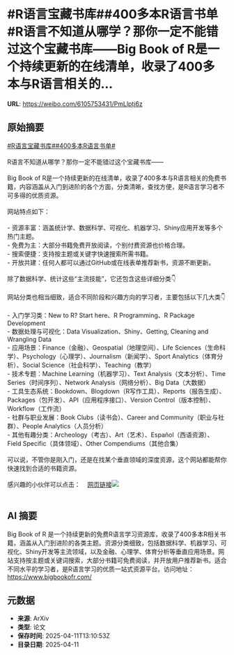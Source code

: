 # #R语言宝藏书库##400多本R语言书单#R语言不知道从哪学？那你一定不能错过这个宝藏书库——Big Book of R是一个持续更新的在线清单，收录了400多本与R语言相关的...

**URL**: https://weibo.com/6105753431/PmLlptj6z

## 原始摘要

<a href="https://m.weibo.cn/search?containerid=231522type%3D1%26t%3D10%26q%3D%23R%E8%AF%AD%E8%A8%80%E5%AE%9D%E8%97%8F%E4%B9%A6%E5%BA%93%23&amp;extparam=%23R%E8%AF%AD%E8%A8%80%E5%AE%9D%E8%97%8F%E4%B9%A6%E5%BA%93%23" data-hide=""><span class="surl-text">#R语言宝藏书库#</span></a><a href="https://m.weibo.cn/search?containerid=231522type%3D1%26t%3D10%26q%3D%23400%E5%A4%9A%E6%9C%ACR%E8%AF%AD%E8%A8%80%E4%B9%A6%E5%8D%95%23&amp;extparam=%23400%E5%A4%9A%E6%9C%ACR%E8%AF%AD%E8%A8%80%E4%B9%A6%E5%8D%95%23" data-hide=""><span class="surl-text">#400多本R语言书单#</span></a><br><br>R语言不知道从哪学？那你一定不能错过这个宝藏书库——<br><br>Big Book of R是一个持续更新的在线清单，收录了400多本与R语言相关的免费书籍，内容涵盖从入门到进阶的各个方面，分类清晰，查找方便，是R语言学习者不可多得的优质资源。<br><br>网站特点如下：<br><br>- 资源丰富：涵盖统计学、数据科学、可视化、机器学习、Shiny应用开发等多个热门主题。<br>- 免费为主：大部分书籍免费开放阅读，个别付费资源也价格合理。<br>- 搜索便捷：支持按主题或关键字快速搜索所需书籍。<br>- 开放共建：任何人都可以通过GitHub或在线表单推荐新书，资源不断更新。<br><br>除了数据科学、统计这些“主流技能”，它还包含这些详细分类👇<br><br>网站分类也相当细致，适合不同阶段和兴趣方向的学习者，主要包括以下几大类👇<br><br>- 入门学习类：New to R? Start here、R Programming、R Package Development<br>- 数据处理与可视化：Data Visualization、Shiny、Getting, Cleaning and Wrangling Data<br>- 应用场景：Finance（金融）、Geospatial（地理空间）、Life Sciences（生命科学）、Psychology（心理学）、Journalism（新闻学）、Sport Analytics（体育分析）、Social Science（社会科学）、Teaching（教学）<br>- 技术专题：Machine Learning（机器学习）、Text Analysis（文本分析）、Time Series（时间序列）、Network Analysis（网络分析）、Big Data（大数据）<br>- 工具生态系统：Bookdown、Blogdown（R写作工具）、Reports（报告生成）、Packages（包开发）、API（应用程序接口）、Version Control（版本控制）、Workflow（工作流）<br>- 社群与职业发展：Book Clubs（读书会）、Career and Community（职业与社群）、People Analytics（人员分析）<br>- 其他有趣分类：Archeology（考古）、Art（艺术）、Español（西语资源）、Field Specific（具体领域）、Other Compendiums（其他合集）<br><br>可以说，不管你是刚入门，还是在找某个垂直领域的深度资源，这个网站都能帮你快速找到合适的书籍资源。<br><br>感兴趣的小伙伴可以点击：<a href="https://weibo.cn/sinaurl?u=https%3A%2F%2Fwww.bigbookofr.com%2F" data-hide=""><span class="url-icon"><img style="width: 1rem;height: 1rem" src="https://h5.sinaimg.cn/upload/2015/09/25/3/timeline_card_small_web_default.png" referrerpolicy="no-referrer"></span><span class="surl-text">网页链接</span></a><img style="" src="https://tvax3.sinaimg.cn/large/006Fd7o3gy1i0cusfq5vtj30zk0tpaoy.jpg" referrerpolicy="no-referrer"><br><br>

## AI 摘要

Big Book of R 是一个持续更新的免费R语言学习资源库，收录了400多本R相关书籍，涵盖从入门到进阶的各类主题。资源分类细致，包括数据科学、机器学习、可视化、Shiny开发等主流领域，以及金融、心理学、体育分析等垂直应用场景。网站支持按主题或关键词搜索，大部分书籍可免费阅读，并开放用户推荐新书。适合不同水平的学习者，是R语言学习的优质一站式资源平台。访问地址：https://www.bigbookofr.com/

## 元数据

- **来源**: ArXiv
- **类型**: 论文
- **保存时间**: 2025-04-11T13:10:53Z
- **目录日期**: 2025-04-11
